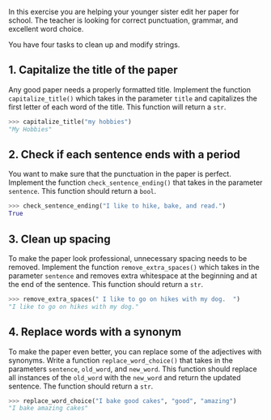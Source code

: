 In this exercise you are helping your younger sister edit her paper for school. The teacher is looking for correct punctuation, grammar, and excellent word choice.

You have four tasks to clean up and modify strings.

## 1. Capitalize the title of the paper

Any good paper needs a properly formatted title. Implement the function `capitalize_title()` which takes in the parameter `title` and capitalizes the first letter of each word of the title. This function will return a `str`.

```python
>>> capitalize_title("my hobbies")
"My Hobbies"
```

## 2. Check if each sentence ends with a period

You want to make sure that the punctuation in the paper is perfect. Implement the function `check_sentence_ending()` that takes in the parameter `sentence`. This function should return a `bool`.

```python
>>> check_sentence_ending("I like to hike, bake, and read.")
True
```

## 3. Clean up spacing

To make the paper look professional, unnecessary spacing needs to be removed. Implement the function `remove_extra_spaces()` which takes in the parameter `sentence` and removes extra whitespace at the beginning and at the end of the sentence. This function should return a `str`.

```python
>>> remove_extra_spaces(" I like to go on hikes with my dog.  ")
"I like to go on hikes with my dog."
```

## 4. Replace words with a synonym

To make the paper even better, you can replace some of the adjectives with synonyms. Write a function `replace_word_choice()` that takes in the parameters `sentence`, `old_word`, and `new_word`. This function should replace all instances of the `old_word` with the `new_word` and return the updated sentence. The function should return a `str`.

```python
>>> replace_word_choice("I bake good cakes", "good", "amazing")
"I bake amazing cakes"
```
